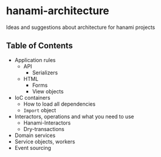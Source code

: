 # hanami-architecture

Ideas and suggestions about architecture for hanami projects

## Table of Contents

* Application rules
  * API
    * Serializers
  * HTML
    * Forms
    * View objects
* IoC containers
  * How to load all dependencies
  * `Import` object
* Interactors, operations and what you need to use
  * Hanami-Interactors
  * Dry-transactions
* Domain services
* Service objects, workers
* Event sourcing
